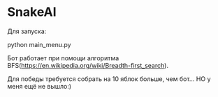 # SnakeAI
Для запуска:

python main_menu.py

Бот работает при помощи алгоритма BFS(https://en.wikipedia.org/wiki/Breadth-first_search).

Для победы требуется собрать на 10 яблок больше, чем бот... НО у меня ещё не вышло:)
